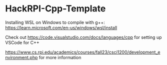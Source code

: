 # HackRPI-Cpp-Template

Installing WSL on Windows to compile with g++: https://learn.microsoft.com/en-us/windows/wsl/install

Check out https://code.visualstudio.com/docs/languages/cpp for setting up VSCode for C++

https://www.cs.rpi.edu/academics/courses/fall23/csci1200/development_environment.php for more information
